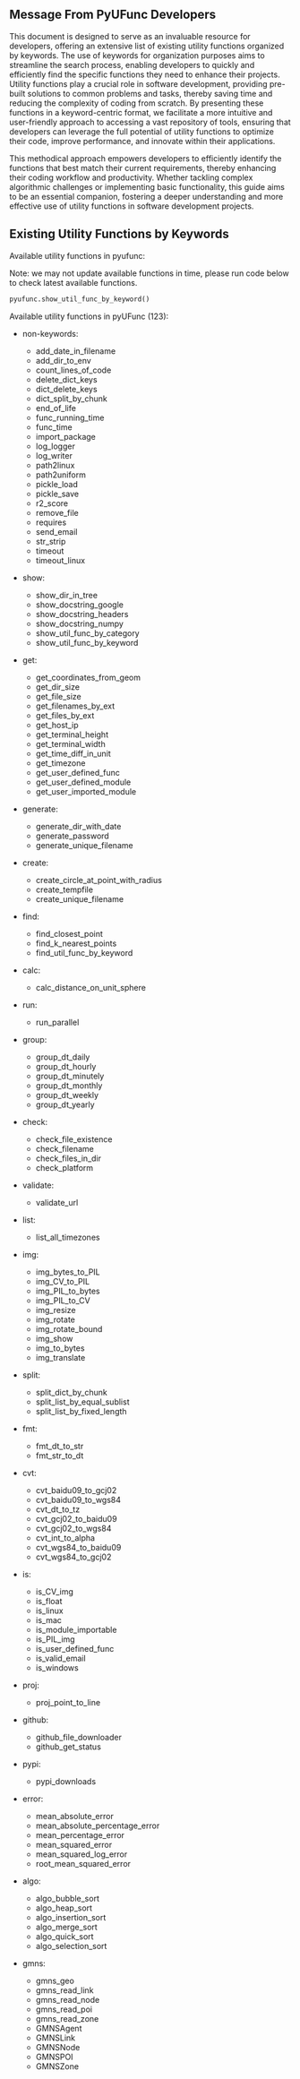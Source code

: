 <!--
 *  Created Date: Friday, February 16th 2024
 *  Contact Info: luoxiangyong01@gmail.com
 *  Author/Copyright: Mr. Xiangyong Luo
-->

## Message From PyUFunc Developers

This document is designed to serve as an invaluable resource for developers, offering an extensive list of existing utility functions organized by keywords. The use of keywords for organization purposes aims to streamline the search process, enabling developers to quickly and efficiently find the specific functions they need to enhance their projects. Utility functions play a crucial role in software development, providing pre-built solutions to common problems and tasks, thereby saving time and reducing the complexity of coding from scratch. By presenting these functions in a keyword-centric format, we facilitate a more intuitive and user-friendly approach to accessing a vast repository of tools, ensuring that developers can leverage the full potential of utility functions to optimize their code, improve performance, and innovate within their applications.

This methodical approach empowers developers to efficiently identify the functions that best match their current requirements, thereby enhancing their coding workflow and productivity. Whether tackling complex algorithmic challenges or implementing basic functionality, this guide aims to be an essential companion, fostering a deeper understanding and more effective use of utility functions in software development projects.

## Existing Utility Functions by Keywords

Available utility functions in pyufunc:

Note: we may not update available functions in time, please run code below to check latest available functions.

```python
pyufunc.show_util_func_by_keyword()
```

Available utility functions in pyUFunc (123):

- non-keywords:
  - add_date_in_filename
  - add_dir_to_env
  - count_lines_of_code
  - delete_dict_keys
  - dict_delete_keys
  - dict_split_by_chunk
  - end_of_life
  - func_running_time
  - func_time
  - import_package
  - log_logger
  - log_writer
  - path2linux
  - path2uniform
  - pickle_load
  - pickle_save
  - r2_score
  - remove_file
  - requires
  - send_email
  - str_strip
  - timeout
  - timeout_linux

- show:
  - show_dir_in_tree
  - show_docstring_google
  - show_docstring_headers
  - show_docstring_numpy
  - show_util_func_by_category
  - show_util_func_by_keyword

- get:
  - get_coordinates_from_geom
  - get_dir_size
  - get_file_size
  - get_filenames_by_ext
  - get_files_by_ext
  - get_host_ip
  - get_terminal_height
  - get_terminal_width
  - get_time_diff_in_unit
  - get_timezone
  - get_user_defined_func
  - get_user_defined_module
  - get_user_imported_module

- generate:
  - generate_dir_with_date
  - generate_password
  - generate_unique_filename

- create:
  - create_circle_at_point_with_radius
  - create_tempfile
  - create_unique_filename

- find:
  - find_closest_point
  - find_k_nearest_points
  - find_util_func_by_keyword

- calc:
  - calc_distance_on_unit_sphere

- run:
  - run_parallel

- group:
  - group_dt_daily
  - group_dt_hourly
  - group_dt_minutely
  - group_dt_monthly
  - group_dt_weekly
  - group_dt_yearly

- check:
  - check_file_existence
  - check_filename
  - check_files_in_dir
  - check_platform

- validate:
  - validate_url

- list:
  - list_all_timezones

- img:
  - img_bytes_to_PIL
  - img_CV_to_PIL
  - img_PIL_to_bytes
  - img_PIL_to_CV
  - img_resize
  - img_rotate
  - img_rotate_bound
  - img_show
  - img_to_bytes
  - img_translate

- split:
  - split_dict_by_chunk
  - split_list_by_equal_sublist
  - split_list_by_fixed_length

- fmt:
  - fmt_dt_to_str
  - fmt_str_to_dt

- cvt:
  - cvt_baidu09_to_gcj02
  - cvt_baidu09_to_wgs84
  - cvt_dt_to_tz
  - cvt_gcj02_to_baidu09
  - cvt_gcj02_to_wgs84
  - cvt_int_to_alpha
  - cvt_wgs84_to_baidu09
  - cvt_wgs84_to_gcj02

- is:
  - is_CV_img
  - is_float
  - is_linux
  - is_mac
  - is_module_importable
  - is_PIL_img
  - is_user_defined_func
  - is_valid_email
  - is_windows

- proj:
  - proj_point_to_line

- github:
  - github_file_downloader
  - github_get_status

- pypi:
  - pypi_downloads

- error:
  - mean_absolute_error
  - mean_absolute_percentage_error
  - mean_percentage_error
  - mean_squared_error
  - mean_squared_log_error
  - root_mean_squared_error

- algo:
  - algo_bubble_sort
  - algo_heap_sort
  - algo_insertion_sort
  - algo_merge_sort
  - algo_quick_sort
  - algo_selection_sort

- gmns:
  - gmns_geo
  - gmns_read_link
  - gmns_read_node
  - gmns_read_poi
  - gmns_read_zone
  - GMNSAgent
  - GMNSLink
  - GMNSNode
  - GMNSPOI
  - GMNSZone
